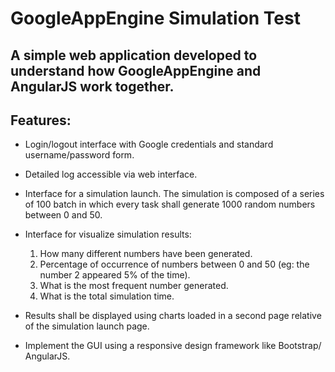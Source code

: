 GoogleAppEngine Simulation Test
===============================

A simple web application developed to understand how GoogleAppEngine and AngularJS work together. 
-------------------------------------------------------------------------------------------------

## Features:

* Login/logout interface with Google credentials and standard username/password form.
* Detailed log accessible via web interface.
* Interface for a simulation launch. The simulation is composed of a series of 100 batch in which every task shall generate 1000 random numbers between 0 and 50.
* Interface for visualize simulation results:

	1. How many different numbers have been generated.
	2. Percentage of occurrence of numbers between 0 and 50 (eg: the number 2 appeared 5% of the time).
	3. What is the most frequent number generated.
	4. What is the total simulation time.

* Results shall be displayed using charts loaded in a second page relative of the simulation launch page.
* Implement the GUI using a responsive design framework like Bootstrap/ AngularJS.